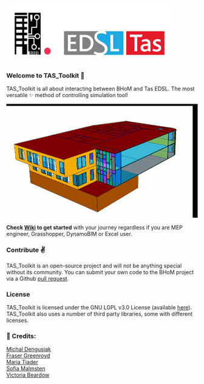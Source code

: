 <img src="https://raw.githubusercontent.com/BHoM/documentation/master/wiki/images/TAS_Toolkit/TAS_Toolkit_01.png?token=AY52hlC4U9gVNOLZlEyPQ2IBa-4D7UxWks5cHW9MwA%3D%3D" height= 150>  

### Welcome to TAS_Toolkit :sparkling_heart:

  

TAS_Toolkit is all about interacting between BHoM and Tas EDSL. The most versatile :sparkles: method of controlling simulation  tool!

<img src="https://raw.githubusercontent.com/BHoM/documentation/master/wiki/images/TAS_Toolkit/TAS_Toolkit_3Dmodel.gif?token=AY52hvXmG9t0Vxr0FRGZEXHQ_hxpWewiks5cHYsTwA%3D%3D" height= 300>  


**Check [Wiki](https://github.com/BHoM/TAS_Toolkit/wiki) to get started** with your journey regardless if you are MEP engineer, Grasshopper, DynamoBIM or Excel user.

### Contribute :v: ###
TAS_Toolkit is an open-source project and will not be anything special without its community.  You can submit your own code to the BHoM project via a Github [pull request](https://help.github.com/articles/using-pull-requests).

### License ###
TAS_Toolkit is licensed under the GNU LGPL v3.0 License (available [here](https://www.gnu.org/licenses/lgpl-3.0.html)). TAS_Toolkit also uses a number of third party libraries, some with different licenses.

### :clap: Credits: ###
[Michal Dengusiak](https://github.com/michaldengusiak)  
[Fraser Greenroyd](https://github.com/FraserGreenroyd)   
[Maria Tjader](https://github.com/mariatjader)   
[Sofia Malmsten](https://github.com/SofiaMalmsten)    
[Victoria Beardow](https://github.com/vbeardow)   